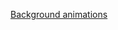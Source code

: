 [Background animations](https://drive.google.com/drive/folders/1Om0pgwTtKk6Sd_h2At6UIeYaVMyNYMBx?usp=drive_link)
